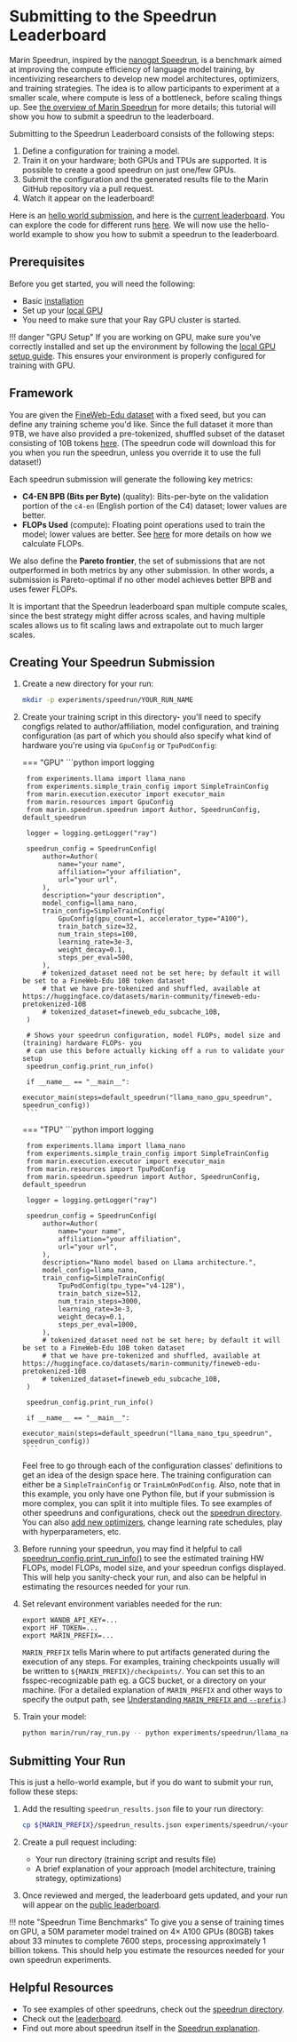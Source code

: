 # Submitting to the Speedrun Leaderboard

Marin Speedrun, inspired by the [nanogpt Speedrun](https://github.com/KellerJordan/modded-nanogpt), is a benchmark
aimed at improving the compute efficiency of language model training, by
incentivizing researchers to develop new model architectures, optimizers, and
training strategies. The idea is to allow participants to experiment at a smaller scale, where compute is less of a bottleneck, before scaling things up. See [the overview of Marin Speedrun](../explanations/speedrun.md) for more details; this tutorial will show you how to submit a speedrun to the leaderboard.

Submitting to the Speedrun Leaderboard consists of the following steps:

1. Define a configuration for training a model.
2. Train it on your hardware; both GPUs and TPUs are supported. It is possible to create a good speedrun on just one/few GPUs.
3. Submit the configuration and the generated results file to the Marin GitHub repository via a pull request.
4. Watch it appear on the leaderboard!

Here is an [hello world submission](https://github.com/marin-community/marin/blob/main/experiments/speedrun/hello_world_gpu_speedrun/hello_world_gpu_speedrun.py),
and here is the [current leaderboard](https://marin.community/speedrun). You can explore the code for different runs [here](https://github.com/marin-community/marin/tree/main/experiments/speedrun). We will now use the hello-world example to show you how to submit a speedrun to the leaderboard.

## Prerequisites

Before you get started, you will need the following:

- Basic [installation](installation.md)
- Set up your [local GPU](local-gpu.md)
- You need to make sure that your Ray GPU cluster is started.

!!! danger "GPU Setup"
    If you are working on GPU, make sure you've correctly installed and set up the environment by following the [local GPU setup guide](local-gpu.md). This ensures your environment is properly configured for training with GPU.

## Framework

You are given the [FineWeb-Edu dataset](https://huggingface.co/datasets/HuggingFaceFW/fineweb-edu) with a fixed seed, but you can define any training scheme you'd like. Since the full dataset it more than 9TB, we have also provided a pre-tokenized, shuffled subset of the dataset consisting of 10B tokens [here](https://huggingface.co/datasets/marin-community/fineweb-edu-pretokenized-10B).
(The speedrun code will download this for you when you run the speedrun, unless you override it to use the full dataset!)

Each speedrun submission will generate the following key metrics:

- **C4-EN BPB (Bits per Byte)** (quality): Bits-per-byte on the validation portion of the `c4-en` (English portion of the C4) dataset; lower values are better.
- **FLOPs Used** (compute): Floating point operations used to train the model; lower values are better. See [here](../explanations/speedrun-flops-accounting.md) for more details on how we calculate FLOPs.

We also define the **Pareto frontier**, the set of submissions that are not outperformed in both metrics by any other submission. In other words, a submission is Pareto-optimal if no other model achieves better BPB and uses fewer FLOPs.

It is important that the Speedrun leaderboard span multiple compute scales, since the best strategy might differ across scales, and having multiple scales allows us to fit scaling laws and extrapolate out to much larger scales.

## Creating Your Speedrun Submission

1. Create a new directory for your run:
   ```bash
   mkdir -p experiments/speedrun/YOUR_RUN_NAME
   ```

2. Create your training script in this directory- you'll need to specify congfigs related to author/affiliation, model configuration, and training configuration (as part of which you should also specify what kind of hardware you're using via `GpuConfig` or `TpuPodConfig`:

    === "GPU"
        ```python
        import logging

        from experiments.llama import llama_nano
        from experiments.simple_train_config import SimpleTrainConfig
        from marin.execution.executor import executor_main
        from marin.resources import GpuConfig
        from marin.speedrun.speedrun import Author, SpeedrunConfig, default_speedrun

        logger = logging.getLogger("ray")

        speedrun_config = SpeedrunConfig(
            author=Author(
                name="your name",
                affiliation="your affiliation",
                url="your url",
            ),
            description="your description",
            model_config=llama_nano,
            train_config=SimpleTrainConfig(
                GpuConfig(gpu_count=1, accelerator_type="A100"),
                train_batch_size=32,
                num_train_steps=100,
                learning_rate=3e-3,
                weight_decay=0.1,
                steps_per_eval=500,
            ),
            # tokenized_dataset need not be set here; by default it will be set to a FineWeb-Edu 10B token dataset
            # that we have pre-tokenized and shuffled, available at https://huggingface.co/datasets/marin-community/fineweb-edu-pretokenized-10B
            # tokenized_dataset=fineweb_edu_subcache_10B,
        )

        # Shows your speedrun configuration, model FLOPs, model size and (training) hardware FLOPs- you
        # can use this before actually kicking off a run to validate your setup
        speedrun_config.print_run_info()

        if __name__ == "__main__":
            executor_main(steps=default_speedrun("llama_nano_gpu_speedrun", speedrun_config))
        ```
    === "TPU"
        ```python
        import logging

        from experiments.llama import llama_nano
        from experiments.simple_train_config import SimpleTrainConfig
        from marin.execution.executor import executor_main
        from marin.resources import TpuPodConfig
        from marin.speedrun.speedrun import Author, SpeedrunConfig, default_speedrun

        logger = logging.getLogger("ray")

        speedrun_config = SpeedrunConfig(
            author=Author(
                name="your name",
                affiliation="your affiliation",
                url="your url",
            ),
            description="Nano model based on Llama architecture.",
            model_config=llama_nano,
            train_config=SimpleTrainConfig(
                TpuPodConfig(tpu_type="v4-128"),
                train_batch_size=512,
                num_train_steps=3000,
                learning_rate=3e-3,
                weight_decay=0.1,
                steps_per_eval=1000,
            ),
            # tokenized_dataset need not be set here; by default it will be set to a FineWeb-Edu 10B token dataset
            # that we have pre-tokenized and shuffled, available at https://huggingface.co/datasets/marin-community/fineweb-edu-pretokenized-10B
            # tokenized_dataset=fineweb_edu_subcache_10B,
        )

        speedrun_config.print_run_info()

        if __name__ == "__main__":
            executor_main(steps=default_speedrun("llama_nano_tpu_speedrun", speedrun_config))
        ```

    Feel free to go through each of the configuration classes' definitions to get an idea of the design space here. The training configuration can either be a `SimpleTrainConfig` or `TrainLmOnPodConfig`. Also, note that in this example, you only have one Python file, but if your submission is more complex, you can split it into multiple files. To see examples of other speedruns and configurations, check out the [speedrun directory](https://github.com/marin-community/marin/tree/main/experiments/speedrun). You can also [add new optimizers](https://github.com/marin-community/marin/blob/main/docs/tutorials/add-optimizer.md), change learning rate schedules, play with hyperparameters, etc.

3. Before running your speedrun, you may find it helpful to call [speedrun_config.print_run_info()](https://github.com/marin-community/marin/blob/main/marin/speedrun/speedrun.py#L76) to see the estimated training HW FLOPs, model FLOPs, model size, and your speedrun configs displayed. This will help you sanity-check your run, and also can be helpful in estimating the resources needed for your run.

4. Set relevant environment variables needed for the run:

    ```
    export WANDB_API_KEY=...
    export HF_TOKEN=...
    export MARIN_PREFIX=...
    ```

    `MARIN_PREFIX` tells Marin where to put artifacts generated during the execution of any steps.
    For examples, training checkpoints usually will be written to `${MARIN_PREFIX}/checkpoints/`.
    You can set this to an fsspec-recognizable path eg. a GCS bucket, or a directory on your machine. (For a detailed explanation of `MARIN_PREFIX` and other ways to specify the output path, see [Understanding `MARIN_PREFIX` and `--prefix`](../explanations/marin-prefix.md).)

5. Train your model:
   ```bash
   python marin/run/ray_run.py -- python experiments/speedrun/llama_nano_tpu_speedrun/llama_nano_tpu_speedrun.py
   ```

## Submitting Your Run

This is just a hello-world example, but if you do want to submit your run, follow these steps:

1. Add the resulting `speedrun_results.json` file to your run directory:
   ```bash
   cp ${MARIN_PREFIX}/speedrun_results.json experiments/speedrun/<your_run_name>/
   ```

2. Create a pull request including:
    - Your run directory (training script and results file)
    - A brief explanation of your approach (model architecture, training strategy, optimizations)

3. Once reviewed and merged, the leaderboard gets updated, and your run will appear on the [public leaderboard](https://marin.community/speedrun/).

!!! note "Speedrun Time Benchmarks"
    To give you a sense of training times on GPU, a 50M parameter model trained on 4× A100 GPUs (80GB) takes about 33 minutes to complete 7600 steps, processing approximately 1 billion tokens. This should help you estimate the resources needed for your own speedrun experiments.


## Helpful Resources

- To see examples of other speedruns, check out the [speedrun directory](https://github.com/marin-community/marin/tree/main/experiments/speedrun).
- Check out the [leaderboard](https://marin.community/speedrun).
- Find out more about speedrun itself in the [Speedrun explanation](../explanations/speedrun.md).
